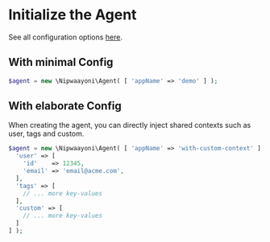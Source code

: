 # Initialize the Agent

See all configuration options [here](https://github.com/philkra/elastic-apm-php-agent/blob/master/docs/config.md).

## With minimal Config
```php
$agent = new \Nipwaayoni\Agent( [ 'appName' => 'demo' ] );
```

## With elaborate Config
When creating the agent, you can directly inject shared contexts such as user, tags and custom.
```php
$agent = new \Nipwaayoni\Agent( [ 'appName' => 'with-custom-context' ], [
  'user' => [
    'id'    => 12345,
    'email' => 'email@acme.com',
  ],
  'tags' => [
    // ... more key-values
  ],
  'custom' => [
    // ... more key-values
  ]
] );
```
